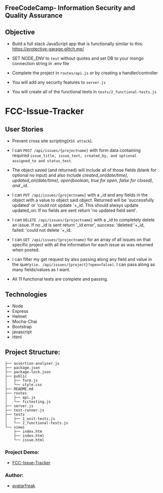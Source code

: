 ## **FreeCodeCamp**- Information Security and Quality Assurance

## Objective

- Build a full stack JavaScript app that is functionally similar to this: https://protective-garage.glitch.me/

- SET NODE_ENV to `test` without quotes and set DB to your mongo connection string in .env file
- Complete the project in `routes/api.js` or by creating a handler/controller
- You will add any security features to `server.js`
- You will create all of the functional tests in `tests/2_functional-tests.js`

# FCC-Issue-Tracker

## User Stories

- Prevent cross site scripting(`XSS attack`).

- I can `POST /api/issues/{projectname}` with form data containing required `issue_title, issue_text, created_by, and optional assigned_to and status_text`.

- The object saved (and returned) will include all of those fields (blank for optional no input) and also include _created_on(date/time), updated_on(date/time), open(boolean, true for open, false for closed), and \_id_.

- I can `PUT /api/issues/{projectname}` with a \_id and any fields in the object with a value to object said object. Returned will be 'successfully updated' or 'could not update '+\_id. This should always update updated_on. If no fields are sent return 'no updated field sent'.

- I can `DELETE /api/issues/{projectname}` with a \_id to completely delete an issue. If no \_id is sent return '\_id error', success: 'deleted '+\_id, failed: 'could not delete '+\_id.

- I can `GET /api/issues/{projectname}` for an array of all issues on that specific project with all the information for each issue as was returned when posted.

- I can filter my get request by also passing along any field and value in the query`(ie. /api/issues/{project}?open=false)`. I can pass along as many fields/values as I want.

- All 11 functional tests are complete and passing.

## Technologies

- Node
- Express
- Helmet
- Mocha-Chai
- Bootstrap
- javascript
- Html

## Project Structure:

```
├── assertion-analyser.js
├── package.json
├── package-lock.json
├── public
│   ├── form.js
│   └── style.css
├── README.md
├── routes
│   ├── api.js
│   └── fcctesting.js
├── server.js
├── test-runner.js
├── tests
│   ├── 1_unit-tests.js
│   └── 2_functional-tests.js
└── views
    ├── index.htm
    ├── index.html
    └── issue.html
```

### Project Demo:

- [FCC-Issue-Tracker](https://avatarfreak-issue-tracker.glitch.me)

### Author:

- [avatarfreak](https://github.com/avatarfreak)
